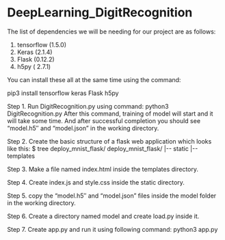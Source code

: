 # DeepLearning_DigitRecognition
The list of dependencies we will be needing for our project are as follows:

   1. tensorflow (1.5.0)
   2. Keras (2.1.4)
   3. Flask (0.12.2)
   4. h5py ( 2.7.1)

You can install these all at the same time using the command:

pip3 install tensorflow keras Flask h5py

Step 1. Run DigitRecognition.py using command: python3 DigitRecognition.py
After this command, training of model will start and it will take some time. And after successful completion you should see “model.h5″ and “model.json”  in the working directory. 

Step 2. Create the basic structure of a flask web application which looks like this:
$ tree deploy_mnist_flask/
deploy_mnist_flask/
|-- static
|-- templates

Step 3. Make a file named index.html inside the templates directory.

Step 4. Create index.js and style.css inside the static directory.

Step 5. copy the “model.h5″ and “model.json” files inside the model folder in the working directory.

Step 6. Create a directory named model and create load.py inside it.

Step 7. Create app.py and run it using following command: python3 app.py

